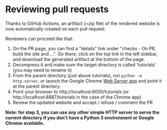 # Reviewing pull requests

Thanks to GitHub Actions, an artifact (=zip file) of the rendered website is now automatically created on each pull request.

Reviewers can proceed like that:

1) On the PR page, you can find a "details" link under "checks - On PR, build the site and ...". Go there, click on the top link in the left sidebar, and download the generated artifact at the bottom of the page.
2) Decompress it and make sure the target directory is called 'tutorials' (you may need to rename it)
3) From the parent directory (just above tutorials), run `python -m http.server`, _or_ launch the Google Chrome [Web Server app](https://chrome.google.com/webstore/detail/web-server-for-chrome/ofhbbkphhbklhfoeikjpcbhemlocgigb) and point it at the parent directory.
4) Point your browser to http://localhost:8000/tutorials (or http://localhost:8887/tutorials in the case of the Chrome app)
5) Review the updated website and accept / refuse / comment the PR

**Note: for step 3, you can use any other simple HTTP server to serve the current directory if you don't have a Python 3 environment or Google Chrome available.**
